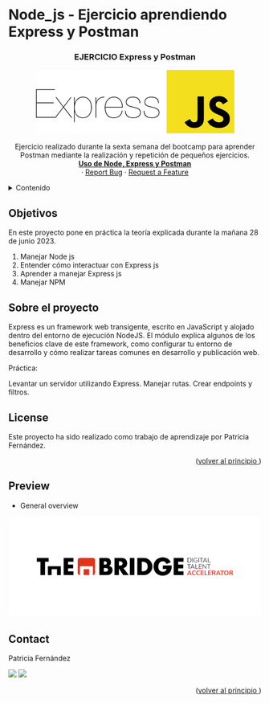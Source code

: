 # Node_js - Ejercicio aprendiendo Express y Postman

<a name="top"></a>

 <h3 align="center">EJERCICIO Express y Postman</h3>

 <div align="center"><img src="./assets/express.png"></div>

  <p align="center">
    Ejercicio realizado durante la sexta semana del bootcamp para aprender Postman mediante la realización y repetición de pequeños ejercicios.
    <br />
    <a href="https://github.com/pafz/node_js"><strong>Uso de Node, Express y Postman</strong></a>
    <br />
    ·
    <a href="https://github.com/pafz/node_js/issues">Report Bug</a>
    ·
    <a href="https://github.com/pafz/node_js">Request a Feature</a>
    </p>
</div>

<!-- TABLE OF CONTENTS -->
<details>
  <summary>Contenido</summary>
  <ol>
        <li><a href="https://docs.google.com/document/d/1JOtZ2-aaR_vsBeNCB2od60ObAPs-VTnLGn-0_GCCVCI/edit" target="_blank">Objetivos</a></li>
    <li>
      <a href="#about-the-project">About The Project</a>
      <ul>
        <li><a href="#endpoints">Views</a></li>
         <li><a href="#built-with">Built With</a></li>
      </ul>   
    </li>
    <li><a href="https://docs.google.com/document/d/1qU3UZgZ3E9738ztX-6jTLlzx-SKPq7x5m2Ao5Uh8-xQ/edit" target="_blank">Cuestiones Bootstrap</a></li>
    <li><a href="#contributing">Contributing</a></li>
    <li><a href="#license">License</a></li>
    <li><a href="#acknowledgments">Acknowledgments</a></li>
    <li><a href="#contact">Contact</a></li>
  </ol>
</details>

<!-- ABOUT THE OBJECTIVES -->

## Objetivos

En este proyecto pone en práctica la teoría explicada durante la mañana 28 de junio 2023.
<objectives>

  <ol>
    <li>Manejar Node js</li>
    <li>Entender cómo interactuar con Express js</li>
    <li>Aprender a manejar Express js</li>
    <li>Manejar NPM</li>
</ol>
</objectives>

<!-- ABOUT THE PROJECT -->

## Sobre el proyecto

Express es un framework web transigente, escrito en JavaScript y alojado dentro del entorno de ejecución NodeJS. El módulo explica algunos de los beneficios clave de este framework, como configurar tu entorno de desarrollo y cómo realizar tareas comunes en desarrollo y publicación web.

Práctica:

Levantar un servidor utilizando Express.
Manejar rutas.
Crear endpoints y filtros.

<!-- LICENSE -->

## License

Este proyecto ha sido realizado como trabajo de aprendizaje por Patricia Fernández.

<p align="right">(<a href="README.md#top">volver al principio </a>)</p>

<!-- PREVIEW -->

## Preview

- General overview

 <div align="center"><img src="./assets/Teh-Bridge-TEch.png"></div>

<!-- CONTACT -->

## Contact

</p>
  <p align="justify">
Patricia Fernández

<a href = "mailto:paferza@gmail.com"><img src="https://img.shields.io/badge/-Gmail-%23333?style=for-the-badge&logo=gmail&logoColor=white" target="_blank"></a>
<a href="https://www.linkedin.com/in/patricia-fernandez-zamanillo/" target="_blank"><img src="https://img.shields.io/badge/-LinkedIn-%230077B5?style=for-the-badge&logo=linkedin&logoColor=white" target="_blank"></a>

</p>
<p align="right">(<a href="README.md#top">volver al principio </a>)</p>
